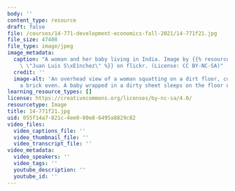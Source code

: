 ```yaml
---
body: ''
content_type: resource
draft: false
file: /courses/14-771-development-economics-fall-2021/14-771f21.jpg
file_size: 47408
file_type: image/jpeg
image_metadata:
  caption: "A woman and her baby living in India. Image by {{% resource_link \"6658cfa6-6474-47f1-92ed-0f055eeb6861\"\
    \ \"Juan Luis S\xE1nchez\" %}} on flickr. (License: CC BY-NC-SA)"
  credit: ''
  image-alt: 'An overhead view of a woman squatting on a dirt floor, cooking over
    a brick oven. A baby wrapped in a dirty sheet sleeps on the floor nearby. '
learning_resource_types: []
license: https://creativecommons.org/licenses/by-nc-sa/4.0/
resourcetype: Image
title: 14-771f21.jpg
uid: 055f14a7-821c-4ee0-80e8-6495a8829c82
video_files:
  video_captions_file: ''
  video_thumbnail_file: ''
  video_transcript_file: ''
video_metadata:
  video_speakers: ''
  video_tags: ''
  youtube_description: ''
  youtube_id: ''
---
```

